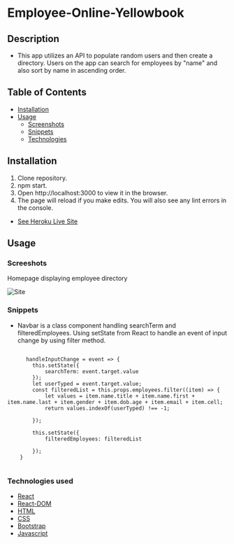 # Employee-Online-Yellowbook

## Description
* This app utilizes an API to populate random users and then create a directory. Users on the app can search for employees by "name" and also sort by name in ascending order.


## Table of Contents

* [Installation](#installation)
* [Usage](#usage)
    * [Screenshots](#screenshots)
    * [Snippets](#snippets)
    * [Technologies](#Technologies)


## Installation

1. Clone repository. 
2. npm start.
3. Open http://localhost:3000 to view it in the browser.
4. The page will reload if you make edits. You will also see any lint errors in the console.

* [See Heroku Live Site](https://glacial-coast-30043.herokuapp.com/)


## Usage

### Screeshots

Homepage displaying employee directory

![Site](public/assets/directory.png)


### Snippets

* Navbar is a class component handling searchTerm and filteredEmployees. Using setState from React to handle an event of input change by using filter method.

```react

      handleInputChange = event => {
        this.setState({
            searchTerm: event.target.value
        });
        let userTyped = event.target.value;
        const filteredList = this.props.employees.filter((item) => {
            let values = item.name.title + item.name.first + item.name.last + item.gender + item.dob.age + item.email + item.cell;
            return values.indexOf(userTyped) !== -1;

        });

        this.setState({
            filteredEmployees: filteredList

        });
    }
    
```

### Technologies used
* [React](https://reactjs.org/docs/getting-started.html)
* [React-DOM](https://reactjs.org/docs/react-dom.html)
* [HTML](https://developer.mozilla.org/en-US/docs/Web/HTML)
* [CSS](https://developer.mozilla.org/en-US/docs/Web/CSS)
* [Bootstrap](https://getbootstrap.com/)
* [Javascript](https://www.javascript.com/)

